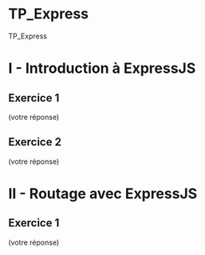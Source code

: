 # TP_Express
TP_Express
# I - Introduction à ExpressJS
## Exercice 1
   (votre réponse)
## Exercice 2
  (votre réponse)

# II - Routage avec ExpressJS
## Exercice 1
   (votre réponse)
